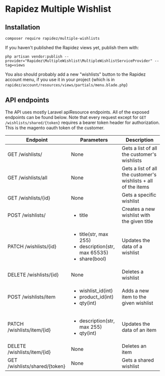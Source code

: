 # Rapidez Multiple Wishlist

## Installation
```
composer require rapidez/multiple-wishlists
```

If you haven't published the Rapidez views yet, publish them with:
```
php artisan vendor:publish --provider="Rapidez\MultipleWishlist\MultipleWishlistServiceProvider" --tag=views
```

You also should probably add a new "wishlists" button to the Rapidez account menu, if you use it in your project (which is in `rapidez/account/resources/views/partials/menu.blade.php`)

## API endpoints
The API uses mostly Laravel apiResource endpoints. All of the exposed endpoints can be found below. Note that every request except for `GET /wishlists/shared/{token}` requires a bearer token header for authorization. This is the magento oauth token of the customer.

| Endpoint | Parameters | Description |
| --- | --- | --- |
| GET /wishlists/ | None | Gets a list of all the customer's wishlists |
| GET /wishlists/all | None | Gets a list of all the customer's wishlists + all of the items |
| GET /wishlists/{id} | None | Gets a specific wishlist |
| POST /wishlists/ | <ul><li>title</li></ul> | Creates a new wishlist with the given title |
| PATCH /wishlists/{id} | <ul><li>title(str, max 255)</li><li>description(str, max 65535)</li><li>share(bool)</li></ul> | Updates the data of a wishlist |
| DELETE /wishlists/{id} | None | Deletes a wishlist |
| POST /wishlists/item | <ul><li>wishlist_id(int)</li><li>product_id(int)</li><li>qty(int)</li></ul> | Adds a new item to the given wishlist |
| PATCH /wishlists/item/{id} | <ul><li>description(str, max 255)</li><li>qty(int)</li></ul> | Updates the data of an item |
| DELETE /wishlists/item/{id} | None | Deletes an item |
| GET /wishlists/shared/{token} | None | Gets a shared wishlist |